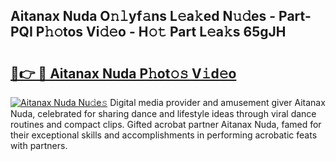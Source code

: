 ## Aitanax Nuda O𝚗𝚕yf𝚊ns L𝚎a𝚔ed N𝚞𝚍es - Part-PQI P𝚑𝚘tos Vi𝚍𝚎o - H𝚘𝚝 Part L𝚎a𝚔s 65gJH

# <h2><a href="http://kf65ub7.oniu.top/?m=Aitanax+Nuda">🔗👉 🔴 Aitanax Nuda P𝚑ot𝚘𝚜 V𝚒d𝚎o</a></h2>

[![Aitanax Nuda Nu𝚍e𝚜](https://i.imgur.com/0qMVB7G.gif)](http://kf65ub7.oniu.top/?m=Aitanax+Nuda)
Digital media provider and amusement giver Aitanax Nuda, celebrated for sharing dance and lifestyle ideas through viral dance routines and compact clips. Gifted acrobat partner Aitanax Nuda, famed for their exceptional skills and accomplishments in performing acrobatic feats with partners.  
